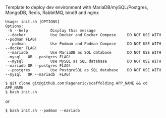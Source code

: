 Template to deploy dev environment with MariaDB/mySQL/Postgres, MongoDB, Redis, RabbitMQ, bind9 and nginx

```
Usage: init.sh [OPTIONS]
Options:
 -h --help          Display this message
 --docker           Use Docker and Docker Compose     DO NOT USE WITH --podman FLAG!
 --podman           Use Podman and Podman Compose     DO NOT USE WITH --docker FLAG!
 --mariadb          Use MariaDB as SQL database       DO NOT USE WITH --mysql   OR --postgres FLAG!
 --mysql            Use MySQL as SQL database         DO NOT USE WITH --mariadb OR --postgres FLAG!
 --postgres         Use PostgreSQL as SQL database    DO NOT USE WITH --mysql   OR --mariadb  FLAG!
```

`$ git clone git@github.com:Regeneric/scaffolding APP_NAME && cd APP_NAME`  
`$ bash init.sh`

or  

`$ bash init.sh --podman --mariadb`